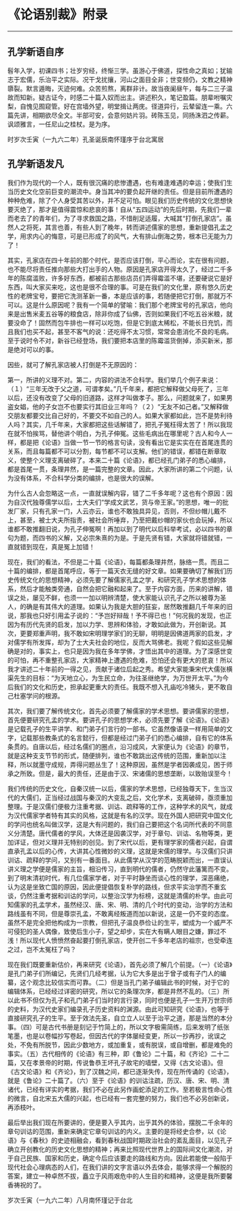 # 《论语别裁》附录

------

## 孔学新语自序

髫年入学，初课四书；壮岁穷经，终惭三学。虽游心于佛道，探性命之真如；犹输志于宏儒，乐治平之实际。况干戈扰攘，河山之面目全非；世变频仍，文教之精神隳裂。默言遁晦，灭迹何难。众苦煎熬，离群非计。故当夜阑昼午，每与二三子温故而知新。疑古证今，时感二十篇入奴而出主。讲述积久，笔记盈篇。朋辈咐嘱灾梨，自愧见囿窥管。好在宫墙外望，明堂揖让两庑。径道异行，云辇留连一乘。六篇先讲，相期欲尽全文。半部可安，会意何妨片羽。砖陈玉见，同扬洙泗之传薪。讽颂雅言，一任尼山之桂杖。是为序。

时岁次壬寅（一九六二年）孔圣诞辰南怀瑾序于台北寓居

## 孔学新语发凡

我们作为现代的一个人，既有很沉痛的悲惨遭遇，也有难逢难遇的幸运；使我们生当历史文化空前巨变的潮流中。身当其冲的要负起开继的责任。但是目前所遭遇的种种危难，除了个人身受其苦以外，并不足可怕。眼见我们历史传统的文化思想快要灭绝了，那才是值得震惊和悲哀的事！自从“五四运动”的先后时期，先我们一辈而老去了的青年们，为了寻求救国之路，不惜削足适履，大喊其“打倒孔家店”。虽然人之将死，其言也善，有些人到了晚年，转而讲述儒家的思想，重新提倡孔孟之学，用求内心的悔意，可是已形成了的风气，大有排山倒海之势，根本已无能为力了！

其实，孔家店在四十年前的那个时代，是否应该打倒，平心而论，实在很有问题，也不能尽将责任推向那些大打出手的人物。原因是孔家店开得太久了，经过二千多年的陈腐滥败，许多好东西，都被前古那些店员们弄得霉滥不堪，还要硬说它是好东西，叫大家买来吃，这也是很不合理的事。可是在我们的文化里，原有悠久历史性的老牌宝号，要把它洗测革新一番，本是应该的事，若随便把它打倒，那就万不可以。这是什么原因呢？我有一个简单的譬喻：我们那个老牌宝号的孔家店，他向来是出售米麦五谷等的粮食店，除非你成了仙佛，否则如果我们不吃五谷米粮，就要没命了！固然而包牛排也一样可以吃饱，但是它到底太稀松，不能长日充饥，而且我们也买不起，甚至不客气的说：还吃得不太习惯，常常会患消化不良的毛病。至于说时令不对，新谷已经登场，我们要把本店里的陈霉滥货倒掉，添买新米，那是绝对可以的事。

因些，就可了解孔家店被人打倒是不无原因的：

第一，所讲的义理不对。第二，内容的讲法不合科学。我们举几个例子来说：（１）“三年无改于父之道，可谓孝矣。”几千年来，都把它解释做父母死了，三年以后，还没有改变了父母的旧道路，这样才叫做孝子。那么，问题就来了，如果男盗女娼，他的子女岂不也要实行其旧业三年吗？（２）“无友不如己者。”又解释做交朋友都要交比自己好的，不要交不如自己的人。如果大家都如此，岂不是势利待人吗？其实，几千年来，大家都把这些话解错了，把孔子冤枉得太苦了！所以我现在就不怕挨骂，替他讲个明白，为孔子伸冤。这些毛病出在哪里呢？古人和今人一样，都是把《论语》当做一节一节的格言句读，没有看出它是实实在在首尾连贯的关系，而且每篇都不可以分割，每节都不可以支解。他们的错误，都错在断章取义，使整个义理支离破碎了。本来二十篇《论语》，都已经孔门弟子的悉心编排，都是首尾一贯，条理井然，是一篇完整的文章。因此，大家所讲的第二个问题，认为没有体系，不合科学分类的编排，也是很大的误解。

为什么古人会忽略这一点，一直就误解内容，错了二千多年呢？这也有个原因：因为自汉代独尊儒学以后，士大夫们“学成文武艺，货与帝王家。”的思想，唯一的批发厂家，只有孔家一门，人云亦云，谁也不敢独具异见，否则，不但纱帽儿戴不上，甚至，被士大夫所指责，被社会所唾弃，乃至把戴纱帽的家伙也会玩掉，所以谁都不敢推翻旧说，为孔子伸冤啊！再加以到了明代以后科举考试，必以四书的章句为题，而四书的义解，又必宗朱熹的为是。于是先贤有错，大家就将错就错，一直就错到现在，真是冤上加错！

现在，我们的看法，不但是二十篇《论语》，每篇都条理井然，脉络一贯。而且二十篇的编排，都是首尾呼应，等于一篇天衣无缝的好文章。如果要确切了解我们历史传统文化的思想精神，必须先要了解儒家孔孟之学，和研究孔子学术思想的体系，然后才能触类旁通，自然会把它融和起来了。至于内容方面，历来的讲解，错误之处，屡见不鲜，也须一一加以明辨清楚，使大家能认识孔子之所以被尊为圣人，的确是有其伟大的道理。如果认为我是大胆的狂妄，居然敢推翻几千年来的旧说，那我也只好引用孟子说的：“予岂好辩哉！予不得已也！”何况我的发现，也正因为有历代先贤的启发，加以力学、思辨和体验，才敢如此做为，开创新说。其次，更要郑重声明，我不敢如宋明理学家们的无聊，明明是因佛道两家的启发，才对儒学有所发挥，却为了士大夫社会的地位，反而大骂佛老。我呢？假如这些见解确是对的，事实上，也只是因为我在多年学佛，才悟出其中的道理。为了深感世变的可怕，再不重整孔家店，大家精神上遭遇的危难，恐怕还会有更大的悲哀！所以我才讲述二十年前的一得之见，贡献于诸位后起之秀。希望大家能秉宋代大儒张横渠先生的目标：“为天地立心，为生民立命，为往圣继绝学，为万世开太平。”为今后我们的文化和历史，担承起更重大的责任。我既不想入孔庙吃冷猪头，更不敢自己杜塞学问的根源。

其次，我们要了解传统文化，首先必须要了解儒家的学术思想。要讲儒家的思想，首先便要研究孔孟的学术。要讲孔子的思想学术，必须先要了解《论语》。《论语》是记载孔子的生平讲学、和门弟子们言行的一部书。它虽然像语录一样用简单的文字，记载那些教条式的名言懿行，但都是经过门弟子们的悉心编排，自有它的体系条贯的。自唐以后，经过名儒们的圈点，沿习成风，大家便认为《论语》的章节，就是这种支支节节的形式，随便排列，谁也不敢跳出这传统的范围，重新加以注释，所以就墨守成规，弄得问题丛生了！这种原因，虽然是学者因袭成见，困于师承之所致。但是，最大的责任，还是由于汉、宋诸儒的思想垄断，以致贻误至今！

我们传统的历史文化，自秦汉统一以后，儒家的学术思想，已经独尊天下，生当汉代的大儒们，正当经过战国与秦汉的大变乱之后，文化学术，支离破碎，亟须重加整理。于是汉儒们便极力注重考据、训诂、疏释等的工作，这种学术的风气，就成为汉代儒家学者特有其实的风格，这就是有名的汉学。现在外国人把研究中国文化的学问也统名叫做汉学，这是大有问题的，我们自己要把这个名词所代表的不同意义分清楚。唐代儒者的学风，大体还是因袭汉学，对于章句、训诂、名物等类，更加详证，但对义理并无特别的创见。到了宋代以后，更有理学家的儒者兴起，自谓直承孔孟以后的心传，大讲其心性微妙的义理，这就是宋儒的理学。与汉儒们只讲训诂、疏释的学问，又别有一番面目。从此儒学从汉学的范畴脱颖而出，一直误认讲义理之学便是儒家的主旨，相沿传习，直到明代的儒者，仍然守此藩篱而不变。到了明末清初时代，有几位儒家学者，对于平时静坐而谈心性的理学，深恶痛绝，认为这是坐致亡国的原因，因此便提倡恢复朴学的路线，但求平实治学而不重玄谈，仍然注重考据和训诂的学问，以整治汉学为标榜，这就是清儒的朴学。由此可知儒家的孔孟学术，虽然经汉、唐、宋、明、清的几个时代的变动，治学的方法和路线虽有不同，但是尊崇孔孟，不敢离经叛道而加以新说，这是一仍不变的态度。虽然不是完全把他构成为一宗教，但把孔子温良恭俭让的生平，塑成为一个威严不可侵犯的圣人偶像，致使后生小子，望之却步，实在大有瞒人眼目之嫌，罪过不浅！所以现代人愤愤然奋起要打倒孔家店，使开创二千多年老店的祖宗，也受牵连之过，岂不太冤枉了吗？

现在我们既要重新估价，再来研究《论语》，首先必须了解几个前提。（一）《论语》是孔门弟子们所编记，先贤们几经考据，认为它大多是出于曾子或有子门人的编纂，这个观念比较信实而可靠。（二）但是当孔门弟子编辑此书的时候，对于它的编辑体系，已经经过详密的研究，所以它的条理次序，都是井然不乱的。（三）所以此书不但仅为孔子和孔门弟子们当时的言行录，同时也便是孔子一生开万世宗师的史料，为汉代史家们编录孔子历史资料的渊源。由此可知研究《论语》，也等于直接研究孔子的生平。至于效法先圣，自立立人以至于治平之道，那是当然的本分事。（四）可是古代书册是刻记于竹简上的，所以文字极需简练，后来发明了纸张笔墨，也是以卷幅抄写卷起，但因古代的字体屡经变更，所以一抄再抄，讹误之处，不免有所脱节，因此少数地方，或加重复，或有脱误，或自增删，都是难免的事实。（五）古代相传的《论语》有三种，即《鲁论》二十篇，和《齐论》二十二篇，又在孝景帝的时期，传说鲁恭王坏孔子故宅的墙壁，又得《古文论语》。但《古文论语》和《齐论》，到了汉魏之间，都已逐渐失传，现在所传诵的《论语》，就是《鲁论》二十篇了。（六）至于《论语》的训诂注疏，历汉、唐、宋、明、清诸代，已经有详实的考据，我们不必在此另作画蛇添足的工作。至若极言性命心性的微言，自北宋五大儒的兴起，也已经有一套完整的努力，我们也不必另创新说，再添枝叶。

最后举出我们现在所要讲的，便是要入乎其内，出乎其外的体验，摆脱二千余年的章句训诂的范围，重新来确定它章句训诂的内义。主要的是将经史合参，以《论语》与《春秋》的史迹相融会，看到春秋战国时期政治社会的紊乱面目，以见孔子确立开创教化的历史文化思想的精神；再来比照现代世界上的国际间文化潮流，对于自己民族、国家和历史，确定今后应该要走的路线和方向。因此若能使一般陷于现代社会心理病态的人们，在我们讲的文字言语以外去体会，能够求得一个解脱的答案，建立一种卓然不拔，矗立于风雨艰危中的人生目的和精神，这便是我所要馨香祷祝的了。

岁次壬寅（一九六二年）八月南怀瑾记于台北

